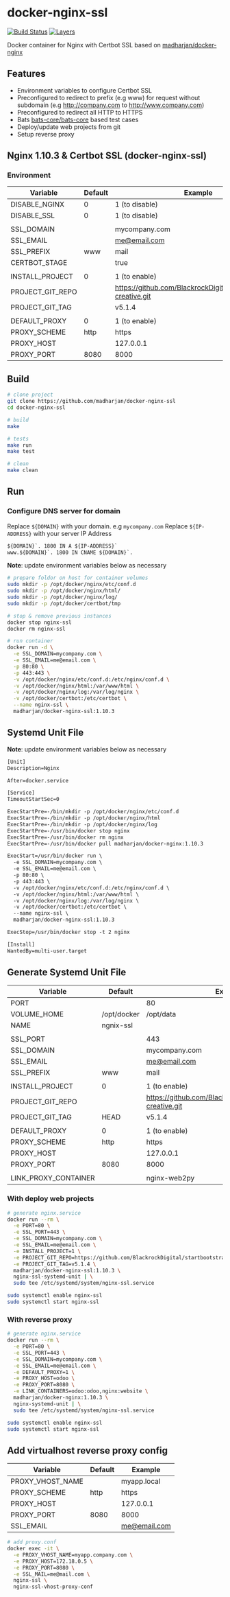 # docker-nginx-ssl

[![Build Status](https://travis-ci.com/madharjan/docker-nginx-ssl.svg?branch=master)](https://travis-ci.com/madharjan/docker-nginx-ssl)
[![Layers](https://images.microbadger.com/badges/image/madharjan/docker-nginx-ssl.svg)](http://microbadger.com/images/madharjan/docker-nginx-ssl)

Docker container for Nginx with Certbot SSL based on [madharjan/docker-nginx](https://github.com/madharjan/docker-nginx/)

## Features

* Environment variables to configure Certbot SSL
* Preconfigured to redirect to prefix (e.g www) for request without subdomain (e.g http://company.com to http://www.company.com)
* Preconfigured to redirect all HTTP to HTTPS 
* Bats [bats-core/bats-core](https://github.com/bats-core/bats-core) based test cases
* Deploy/update web projects from git
* Setup reverse proxy

## Nginx 1.10.3 & Certbot SSL (docker-nginx-ssl)

### Environment

| Variable             | Default | Example                                                          |
|----------------------|---------|------------------------------------------------------------------|
| DISABLE_NGINX        | 0       | 1 (to disable)                                                   |
| DISABLE_SSL          | 0       | 1 (to disable)                                                   |
|                      |         |                                                                  |
| SSL_DOMAIN           |         | mycompany.com                                                    |
| SSL_EMAIL            |         | me@email.com                                                     |
| SSL_PREFIX           | www     | mail                                                             |
| CERTBOT_STAGE        |         | true                                                             |
|                      |         |                                                                  |
| INSTALL_PROJECT      | 0       | 1 (to enable)                                                    |
| PROJECT_GIT_REPO     |         | https://github.com/BlackrockDigital/startbootstrap-creative.git  |
| PROJECT_GIT_TAG      |         | v5.1.4                                                           |
|                      |         |                                                                  |
| DEFAULT_PROXY        | 0       | 1 (to enable)                                                    |
| PROXY_SCHEME         | http    | https                                                            |
| PROXY_HOST           |         | 127.0.0.1                                                        |
| PROXY_PORT           | 8080    | 8000                                                             |

## Build

```bash
# clone project
git clone https://github.com/madharjan/docker-nginx-ssl
cd docker-nginx-ssl

# build
make

# tests
make run
make test

# clean
make clean
```

## Run

### Configure DNS server for domain

Replace `${DOMAIN}` with your domain. e.g `mycompany.com`
Replace `${IP-ADDRESS}` with your server IP Address

```txt
${DOMAIN}`. 1800 IN A ${IP-ADDRESS}`
www.${DOMAIN}`. 1800 IN CNAME ${DOMAIN}`.
```

**Note**: update environment variables below as necessary

```bash
# prepare foldor on host for container volumes
sudo mkdir -p /opt/docker/nginx/etc/conf.d
sudo mkdir -p /opt/docker/nginx/html/
sudo mkdir -p /opt/docker/nginx/log/
sudo mkdir -p /opt/docker/certbot/tmp

# stop & remove previous instances
docker stop nginx-ssl
docker rm nginx-ssl

# run container
docker run -d \
  -e SSL_DOMAIN=mycompany.com \
  -e SSL_EMAIL=me@email.com \
  -p 80:80 \
  -p 443:443 \
  -v /opt/docker/nginx/etc/conf.d:/etc/nginx/conf.d \
  -v /opt/docker/nginx/html:/var/www/html \
  -v /opt/docker/nginx/log:/var/log/nginx \
  -v /opt/docker/certbot:/etc/certbot \
  --name nginx-ssl \
  madharjan/docker-nginx-ssl:1.10.3
```

## Systemd Unit File

**Note**: update environment variables below as necessary

```txt
[Unit]
Description=Nginx

After=docker.service

[Service]
TimeoutStartSec=0

ExecStartPre=-/bin/mkdir -p /opt/docker/nginx/etc/conf.d
ExecStartPre=-/bin/mkdir -p /opt/docker/nginx/html
ExecStartPre=-/bin/mkdir -p /opt/docker/nginx/log
ExecStartPre=-/usr/bin/docker stop nginx
ExecStartPre=-/usr/bin/docker rm nginx
ExecStartPre=-/usr/bin/docker pull madharjan/docker-nginx:1.10.3

ExecStart=/usr/bin/docker run \
  -e SSL_DOMAIN=mycompany.com \
  -e SSL_EMAIL=me@email.com \
  -p 80:80 \
  -p 443:443 \
  -v /opt/docker/nginx/etc/conf.d:/etc/nginx/conf.d \
  -v /opt/docker/nginx/html:/var/www/html \
  -v /opt/docker/nginx/log:/var/log/nginx \
  -v /opt/docker/certbot:/etc/certbot \
  --name nginx-ssl \
  madharjan/docker-nginx-ssl:1.10.3

ExecStop=/usr/bin/docker stop -t 2 nginx

[Install]
WantedBy=multi-user.target
```

## Generate Systemd Unit File

| Variable             | Default          | Example                                                          |
|----------------------|------------------|------------------------------------------------------------------|
| PORT                 |                  | 80                                                               |
| VOLUME_HOME          | /opt/docker      | /opt/data                                                        |
| NAME                 | ngnix-ssl        |                                                                  |
|                      |                  |                                                                  |
| SSL_PORT             |                  | 443                                                              |
| SSL_DOMAIN           |                  | mycompany.com                                                    |
| SSL_EMAIL            |                  | me@email.com                                                     |
| SSL_PREFIX           | www              | mail                                                             |
|                      |                  |                                                                  |
| INSTALL_PROJECT      | 0                | 1 (to enable)  
| PROJECT_GIT_REPO     |                  | https://github.com/BlackrockDigital/startbootstrap-creative.git  |
| PROJECT_GIT_TAG      | HEAD             | v5.1.4                                                           |
|                      |                  |                                                                  |
| DEFAULT_PROXY        | 0                | 1 (to enable)                                                    |
| PROXY_SCHEME         | http             | https                                                            |
| PROXY_HOST           |                  | 127.0.0.1                                                        |
| PROXY_PORT           | 8080             | 8000                                                             |
|                      |                  |                                                                  |
| LINK_PROXY_CONTAINER |                  | nginx-web2py                                                     |

### With deploy web projects

```bash
# generate nginx.service
docker run --rm \
  -e PORT=80 \
  -e SSL_PORT=443 \
  -e SSL_DOMAIN=mycompany.com \
  -e SSL_EMAIL=me@email.com \
  -e INSTALL_PROJECT=1 \
  -e PROJECT_GIT_REPO=https://github.com/BlackrockDigital/startbootstrap-creative.git \
  -e PROJECT_GIT_TAG=v5.1.4 \
  madharjan/docker-nginx-ssl:1.10.3 \
  nginx-ssl-systemd-unit | \
  sudo tee /etc/systemd/system/nginx-ssl.service

sudo systemctl enable nginx-ssl
sudo systemctl start nginx-ssl
```

### With reverse proxy

```bash
# generate nginx.service
docker run --rm \
  -e PORT=80 \
  -e SSL_PORT=443 \
  -e SSL_DOMAIN=mycompany.com \
  -e SSL_EMAIL=me@email.com \
  -e DEFAULT_PROXY=1 \
  -e PROXY_HOST=odoo \
  -e PROXY_PORT=8080 \
  -e LINK_CONTAINERS=odoo:odoo,nginx:website \
  madharjan/docker-nginx:1.10.3 \
  nginx-systemd-unit | \
  sudo tee /etc/systemd/system/nginx-ssl.service

sudo systemctl enable nginx-ssl
sudo systemctl start nginx-ssl
```

## Add virtualhost reverse proxy config

| Variable             | Default          | Example                                                          |
|----------------------|------------------|------------------------------------------------------------------|
| PROXY_VHOST_NAME     |                  | myapp.local                                                      |
| PROXY_SCHEME         | http             | https                                                            |
| PROXY_HOST           |                  | 127.0.0.1                                                        |
| PROXY_PORT           | 8080             | 8000                                                             |
| SSL_EMAIL            |                  | me@email.com                                                     |

```bash
# add proxy.conf
docker exec -it \
  -e PROXY_VHOST_NAME=myapp.company.com \
  -e PROXY_HOST=172.18.0.5 \
  -e PROXY_PORT=8080 \
  -e SSL_MAIL=me@mail.com \
  nginx-ssl \
  nginx-ssl-vhost-proxy-conf
```
